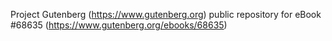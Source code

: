 Project Gutenberg (https://www.gutenberg.org) public repository for
eBook #68635 (https://www.gutenberg.org/ebooks/68635)

